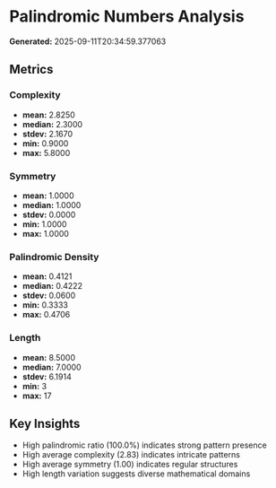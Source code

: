 # Palindromic Numbers Analysis

**Generated:** 2025-09-11T20:34:59.377063

## Metrics

### Complexity
- **mean:** 2.8250
- **median:** 2.3000
- **stdev:** 2.1670
- **min:** 0.9000
- **max:** 5.8000

### Symmetry
- **mean:** 1.0000
- **median:** 1.0000
- **stdev:** 0.0000
- **min:** 1.0000
- **max:** 1.0000

### Palindromic Density
- **mean:** 0.4121
- **median:** 0.4222
- **stdev:** 0.0600
- **min:** 0.3333
- **max:** 0.4706

### Length
- **mean:** 8.5000
- **median:** 7.0000
- **stdev:** 6.1914
- **min:** 3
- **max:** 17

## Key Insights

- High palindromic ratio (100.0%) indicates strong pattern presence
- High average complexity (2.83) indicates intricate patterns
- High average symmetry (1.00) indicates regular structures
- High length variation suggests diverse mathematical domains
